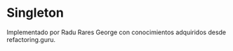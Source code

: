 # Singleton

Implementado por Radu Rares George con conocimientos adquiridos desde refactoring.guru.
